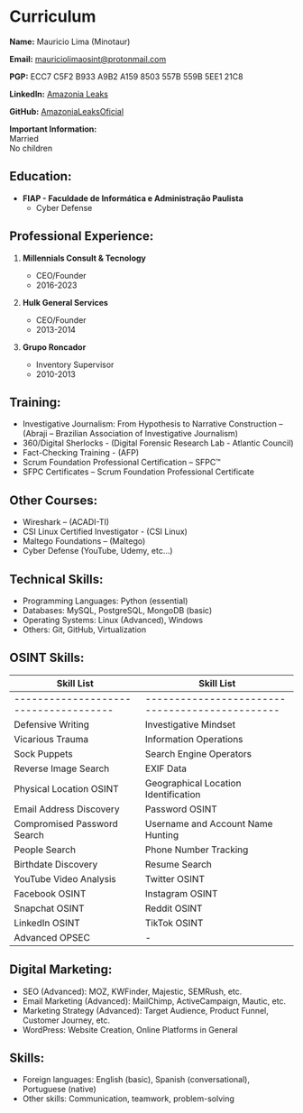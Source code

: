 # Curriculum

**Name:**
Mauricio Lima (Minotaur)

**Email:**
mauriciolimaosint@protonmail.com

**PGP:**
ECC7 C5F2 B933 A9B2 A159 8503 557B 559B 5EE1 21C8

**LinkedIn:**
[Amazonia Leaks](https://www.linkedin.com/in/amazonia-leaks/)

**GitHub:**
[AmazoniaLeaksOficial](https://github.com/AmazoniaLeaksOficial)

**Important Information:**<br>
Married<br>
No children

## Education:
- **FIAP - Faculdade de Informática e Administração Paulista**
  - Cyber Defense

## Professional Experience:

1. **Millennials Consult & Tecnology**
   - CEO/Founder
   - 2016-2023

2. **Hulk General Services**
   - CEO/Founder
   - 2013-2014

3. **Grupo Roncador**
   - Inventory Supervisor
   - 2010-2013

## Training:
- Investigative Journalism: From Hypothesis to Narrative Construction – (Abraji – Brazilian Association of Investigative Journalism)
- 360/Digital Sherlocks - (Digital Forensic Research Lab - Atlantic Council)
- Fact-Checking Training - (AFP)
- Scrum Foundation Professional Certification – SFPC™
- SFPC Certificates – Scrum Foundation Professional Certificate

## Other Courses:
- Wireshark – (ACADI-TI)
- CSI Linux Certified Investigator - (CSI Linux)
- Maltego Foundations – (Maltego)
- Cyber Defense (YouTube, Udemy, etc...)

## Technical Skills:
- Programming Languages: Python (essential)
- Databases: MySQL, PostgreSQL, MongoDB (basic)
- Operating Systems: Linux (Advanced), Windows
- Others: Git, GitHub, Virtualization

## OSINT Skills:
|    Skill List                |  Skill List                                    |
|-------------------------------------|-----------------------------------------------|
|-------------------------------------|-----------------------------------------------|
| Defensive Writing                   | Investigative Mindset                         |
| Vicarious Trauma                    | Information Operations                        |
| Sock Puppets                        | Search Engine Operators                       |
| Reverse Image Search                | EXIF Data                                     |
| Physical Location OSINT             | Geographical Location Identification          |
| Email Address Discovery             | Password OSINT                                |
| Compromised Password Search         | Username and Account Name Hunting             |
| People Search                       |Phone Number Tracking                          |
| Birthdate Discovery                 | Resume Search                                |
| YouTube Video Analysis              | Twitter OSINT                                 |
| Facebook OSINT                      | Instagram OSINT                               |
| Snapchat OSINT                      |Reddit OSINT                                   |
| LinkedIn OSINT                      | TikTok OSINT                                  |
| Advanced OPSEC                      | -                                            |

## Digital Marketing:
- SEO (Advanced): MOZ, KWFinder, Majestic, SEMRush, etc.
- Email Marketing (Advanced): MailChimp, ActiveCampaign, Mautic, etc.
- Marketing Strategy (Advanced): Target Audience, Product Funnel, Customer Journey, etc.
- WordPress: Website Creation, Online Platforms in General

## Skills:
- Foreign languages: English (basic), Spanish (conversational), Portuguese (native)
- Other skills: Communication, teamwork, problem-solving
